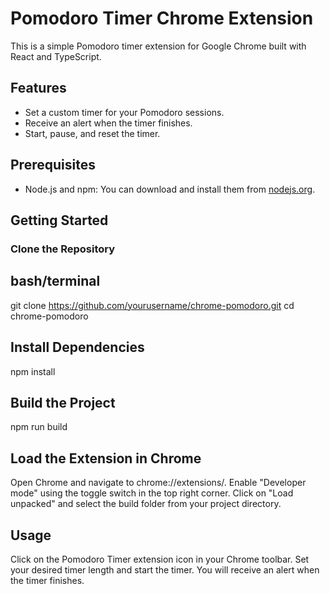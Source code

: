 # Pomodoro Timer Chrome Extension

This is a simple Pomodoro timer extension for Google Chrome built with React and TypeScript.

## Features

- Set a custom timer for your Pomodoro sessions.
- Receive an alert when the timer finishes.
- Start, pause, and reset the timer.

## Prerequisites

- Node.js and npm: You can download and install them from [nodejs.org](https://nodejs.org/).

## Getting Started

### Clone the Repository

## bash/terminal
git clone https://github.com/yourusername/chrome-pomodoro.git
cd chrome-pomodoro

## Install Dependencies
npm install


## Build the Project
npm run build

## Load the Extension in Chrome
Open Chrome and navigate to chrome://extensions/.
Enable "Developer mode" using the toggle switch in the top right corner.
Click on "Load unpacked" and select the build folder from your project directory.

## Usage
Click on the Pomodoro Timer extension icon in your Chrome toolbar.
Set your desired timer length and start the timer.
You will receive an alert when the timer finishes.

